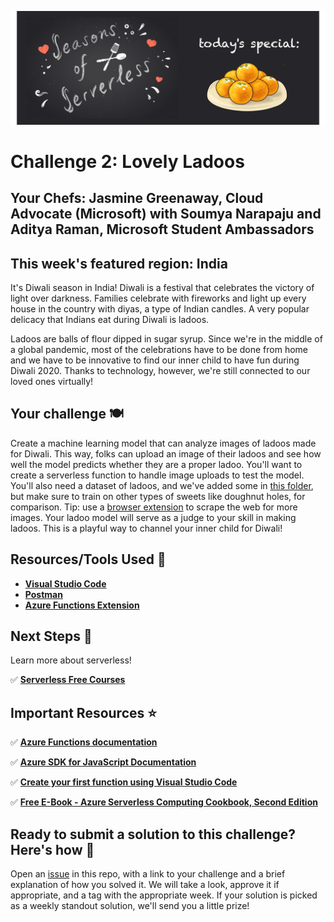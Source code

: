 ![banner](graphics/banner-2.png)

# Challenge 2: Lovely Ladoos 

## Your Chefs: Jasmine Greenaway, Cloud Advocate (Microsoft) with Soumya Narapaju and Aditya Raman, Microsoft Student Ambassadors

## This week's featured region: India

It's Diwali season in India! Diwali is a festival that celebrates the victory of light over darkness. Families celebrate with fireworks and light up every house in the country with diyas, a type of Indian candles. A very popular delicacy that Indians eat during Diwali is ladoos.

Ladoos are balls of flour dipped in sugar syrup. Since we're in the middle of a global pandemic, most of the celebrations have to be done from home and we have to be innovative to find our inner child to have fun during Diwali 2020. Thanks to technology, however, we're still connected to our loved ones virtually!
## Your challenge 🍽
 
Create a machine learning model that can analyze images of ladoos made for Diwali. This way, folks can upload an image of their ladoos and see how well the model predicts whether they are a proper ladoo. You'll want to create a serverless function to handle image uploads to test the model. You'll also need a dataset of ladoos, and we've added some in [this folder](/graphics/ladoo-dataset), but make sure to train on other types of sweets like doughnut holes, for comparison. Tip: use a [browser extension](https://chrome.google.com/webstore/detail/download-all-images/nnffbdeachhbpfapjklmpnmjcgamcdmm) to scrape the web for more images. Your ladoo model will serve as a judge to your skill in making ladoos. This is a playful way to channel your inner child for Diwali!

## Resources/Tools Used 🚀

-   **[Visual Studio Code](https://code.visualstudio.com/?WT.mc_id=academic-10922-cxa)**
-   **[Postman](https://www.getpostman.com/downloads/)**
-   **[Azure Functions Extension](https://marketplace.visualstudio.com/items?itemName=ms-azuretools.vscode-azurefunctions&WT.mc_id=academic-10922-cxa)**

## Next Steps 🏃

Learn more about serverless!

  ✅ **[Serverless Free Courses](https://docs.microsoft.com/learn/browse/?term=azure%20functions&WT.mc_id=academic-10922-cxa)**

## Important Resources ⭐️

  ✅ **[Azure Functions documentation](https://docs.microsoft.com/azure/azure-functions/?WT.mc_id=academic-10922-cxa)**
  
  ✅ **[Azure SDK for JavaScript Documentation](https://docs.microsoft.com/azure/javascript/?WT.mc_id=academic-10922-cxa)**
  
  ✅ **[Create your first function using Visual Studio Code](https://docs.microsoft.com/azure/azure-functions/functions-create-first-function-vs-code?WT.mc_id=academic-10922-cxa)**
  
  ✅ **[Free E-Book - Azure Serverless Computing Cookbook, Second Edition](https://azure.microsoft.com/resources/azure-serverless-computing-cookbook/?WT.mc_id=academic-10922-cxa)**

## Ready to submit a solution to this challenge? Here's how 🚀 

Open an [issue](https://github.com/microsoft/Seasons-of-Serverless/issues/new?assignees=&labels=&template=seasons-of-serverless-solution.md&title=Solution) in this repo, with a link to your challenge and a brief explanation of how you solved it. We will take a look, approve it if appropriate, and a tag with the appropriate week. If your solution is picked as a weekly standout solution, we'll send you a little prize!

